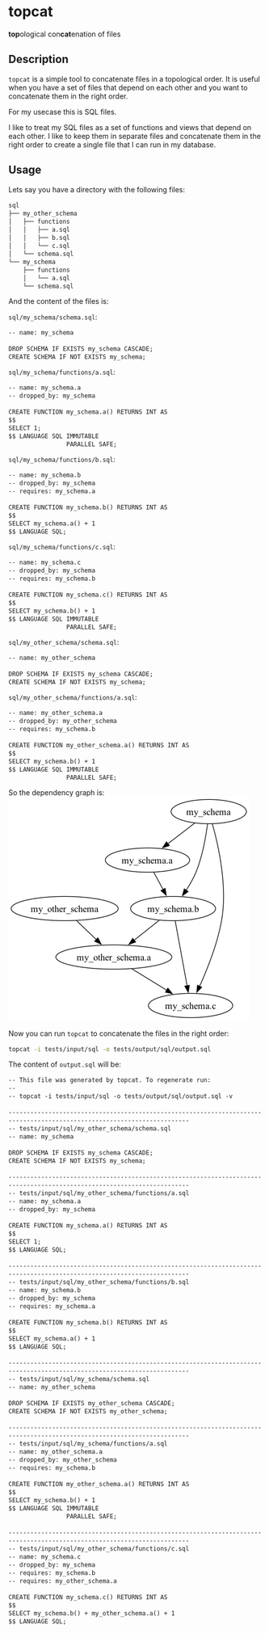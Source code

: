 # topcat

**top**ological con**cat**enation of files

## Description

`topcat` is a simple tool to concatenate files in a topological order. It is useful when you have a set of files that
depend on each other and you want to concatenate them in the right order.

For my usecase this is SQL files.

I like to treat my SQL files as a set of functions and views that depend on each other. I like to keep them in separate
files and concatenate them in the right order to create a single file that I can run in my database.

## Usage

Lets say you have a directory with the following files:

```
sql
├── my_other_schema
│   ├── functions
│   │   ├── a.sql
│   │   ├── b.sql
│   │   └── c.sql
│   └── schema.sql
└── my_schema
    ├── functions
    │   └── a.sql
    └── schema.sql
```

And the content of the files is:

`sql/my_schema/schema.sql`:

```postgresql
-- name: my_schema

DROP SCHEMA IF EXISTS my_schema CASCADE;
CREATE SCHEMA IF NOT EXISTS my_schema;
```

`sql/my_schema/functions/a.sql`:

```postgresql
-- name: my_schema.a
-- dropped_by: my_schema

CREATE FUNCTION my_schema.a() RETURNS INT AS
$$
SELECT 1;
$$ LANGUAGE SQL IMMUTABLE
                PARALLEL SAFE;
```

`sql/my_schema/functions/b.sql`:

```postgresql
-- name: my_schema.b
-- dropped_by: my_schema
-- requires: my_schema.a

CREATE FUNCTION my_schema.b() RETURNS INT AS
$$
SELECT my_schema.a() + 1
$$ LANGUAGE SQL;
```

`sql/my_schema/functions/c.sql`:

```postgresql
-- name: my_schema.c
-- dropped_by: my_schema
-- requires: my_schema.b

CREATE FUNCTION my_schema.c() RETURNS INT AS
$$
SELECT my_schema.b() + 1
$$ LANGUAGE SQL IMMUTABLE
                PARALLEL SAFE;
```

`sql/my_other_schema/schema.sql`:

```postgresql
-- name: my_other_schema

DROP SCHEMA IF EXISTS my_schema CASCADE;
CREATE SCHEMA IF NOT EXISTS my_schema;
```

`sql/my_other_schema/functions/a.sql`:

```postgresql
-- name: my_other_schema.a
-- dropped_by: my_other_schema
-- requires: my_schema.b

CREATE FUNCTION my_other_schema.a() RETURNS INT AS
$$
SELECT my_schema.b() + 1
$$ LANGUAGE SQL IMMUTABLE
                PARALLEL SAFE;
```

So the dependency graph is:
![](./docs/assets/graph.png)

Now you can run `topcat` to concatenate the files in the right order:

```sh
topcat -i tests/input/sql -o tests/output/sql/output.sql
```

The content of `output.sql` will be:

```postgresql
-- This file was generated by topcat. To regenerate run:
--
-- topcat -i tests/input/sql -o tests/output/sql/output.sql -v

------------------------------------------------------------------------------------------------------------------------
-- tests/input/sql/my_other_schema/schema.sql
-- name: my_schema

DROP SCHEMA IF EXISTS my_schema CASCADE;
CREATE SCHEMA IF NOT EXISTS my_schema;

------------------------------------------------------------------------------------------------------------------------
-- tests/input/sql/my_other_schema/functions/a.sql
-- name: my_schema.a
-- dropped_by: my_schema

CREATE FUNCTION my_schema.a() RETURNS INT AS
$$
SELECT 1;
$$ LANGUAGE SQL;

------------------------------------------------------------------------------------------------------------------------
-- tests/input/sql/my_other_schema/functions/b.sql
-- name: my_schema.b
-- dropped_by: my_schema
-- requires: my_schema.a

CREATE FUNCTION my_schema.b() RETURNS INT AS
$$
SELECT my_schema.a() + 1
$$ LANGUAGE SQL;

------------------------------------------------------------------------------------------------------------------------
-- tests/input/sql/my_schema/schema.sql
-- name: my_other_schema

DROP SCHEMA IF EXISTS my_other_schema CASCADE;
CREATE SCHEMA IF NOT EXISTS my_other_schema;

------------------------------------------------------------------------------------------------------------------------
-- tests/input/sql/my_schema/functions/a.sql
-- name: my_other_schema.a
-- dropped_by: my_other_schema
-- requires: my_schema.b

CREATE FUNCTION my_other_schema.a() RETURNS INT AS
$$
SELECT my_schema.b() + 1
$$ LANGUAGE SQL IMMUTABLE
                PARALLEL SAFE;

------------------------------------------------------------------------------------------------------------------------
-- tests/input/sql/my_other_schema/functions/c.sql
-- name: my_schema.c
-- dropped_by: my_schema
-- requires: my_schema.b
-- requires: my_other_schema.a

CREATE FUNCTION my_schema.c() RETURNS INT AS
$$
SELECT my_schema.b() + my_other_schema.a() + 1
$$ LANGUAGE SQL;
```

